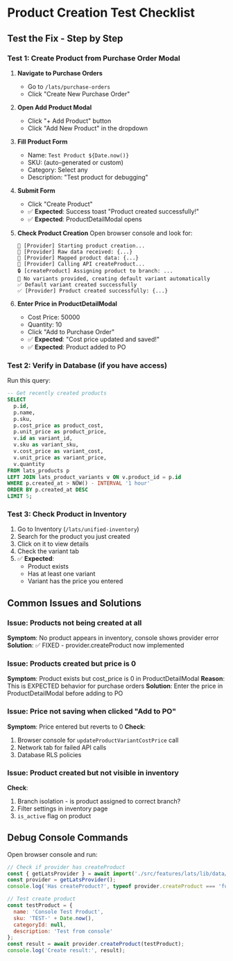 # Product Creation Test Checklist

## Test the Fix - Step by Step

### Test 1: Create Product from Purchase Order Modal

1. **Navigate to Purchase Orders**
   - Go to `/lats/purchase-orders`
   - Click "Create New Purchase Order"

2. **Open Add Product Modal**
   - Click "+ Add Product" button
   - Click "Add New Product" in the dropdown

3. **Fill Product Form**
   - Name: `Test Product ${Date.now()}`
   - SKU: (auto-generated or custom)
   - Category: Select any
   - Description: "Test product for debugging"

4. **Submit Form**
   - Click "Create Product"
   - ✅ **Expected**: Success toast "Product created successfully!"
   - ✅ **Expected**: ProductDetailModal opens

5. **Check Product Creation**
   Open browser console and look for:
   ```
   🔧 [Provider] Starting product creation...
   🔧 [Provider] Raw data received: {...}
   🔧 [Provider] Mapped product data: {...}
   🔧 [Provider] Calling API createProduct...
   🔒 [createProduct] Assigning product to branch: ...
   🔄 No variants provided, creating default variant automatically
   ✅ Default variant created successfully
   ✅ [Provider] Product created successfully: {...}
   ```

6. **Enter Price in ProductDetailModal**
   - Cost Price: 50000
   - Quantity: 10
   - Click "Add to Purchase Order"
   - ✅ **Expected**: "Cost price updated and saved!"
   - ✅ **Expected**: Product added to PO

### Test 2: Verify in Database (if you have access)

Run this query:
```sql
-- Get recently created products
SELECT 
  p.id,
  p.name, 
  p.sku,
  p.cost_price as product_cost,
  p.unit_price as product_price,
  v.id as variant_id,
  v.sku as variant_sku,
  v.cost_price as variant_cost,
  v.unit_price as variant_price,
  v.quantity
FROM lats_products p
LEFT JOIN lats_product_variants v ON v.product_id = p.id
WHERE p.created_at > NOW() - INTERVAL '1 hour'
ORDER BY p.created_at DESC
LIMIT 5;
```

### Test 3: Check Product in Inventory

1. Go to Inventory (`/lats/unified-inventory`)
2. Search for the product you just created
3. Click on it to view details
4. Check the variant tab
5. ✅ **Expected**: 
   - Product exists
   - Has at least one variant
   - Variant has the price you entered

## Common Issues and Solutions

### Issue: Products not being created at all
**Symptom**: No product appears in inventory, console shows provider error
**Solution**: ✅ FIXED - provider.createProduct now implemented

### Issue: Products created but price is 0
**Symptom**: Product exists but cost_price is 0 in ProductDetailModal
**Reason**: This is EXPECTED behavior for purchase orders
**Solution**: Enter the price in ProductDetailModal before adding to PO

### Issue: Price not saving when clicked "Add to PO"
**Symptom**: Price entered but reverts to 0
**Check**: 
1. Browser console for `updateProductVariantCostPrice` call
2. Network tab for failed API calls
3. Database RLS policies

### Issue: Product created but not visible in inventory
**Check**:
1. Branch isolation - is product assigned to correct branch?
2. Filter settings in inventory page
3. `is_active` flag on product

## Debug Console Commands

Open browser console and run:

```javascript
// Check if provider has createProduct
const { getLatsProvider } = await import('./src/features/lats/lib/data/provider');
const provider = getLatsProvider();
console.log('Has createProduct?', typeof provider.createProduct === 'function');

// Test create product
const testProduct = {
  name: 'Console Test Product',
  sku: 'TEST-' + Date.now(),
  categoryId: null,
  description: 'Test from console'
};
const result = await provider.createProduct(testProduct);
console.log('Create result:', result);
```

